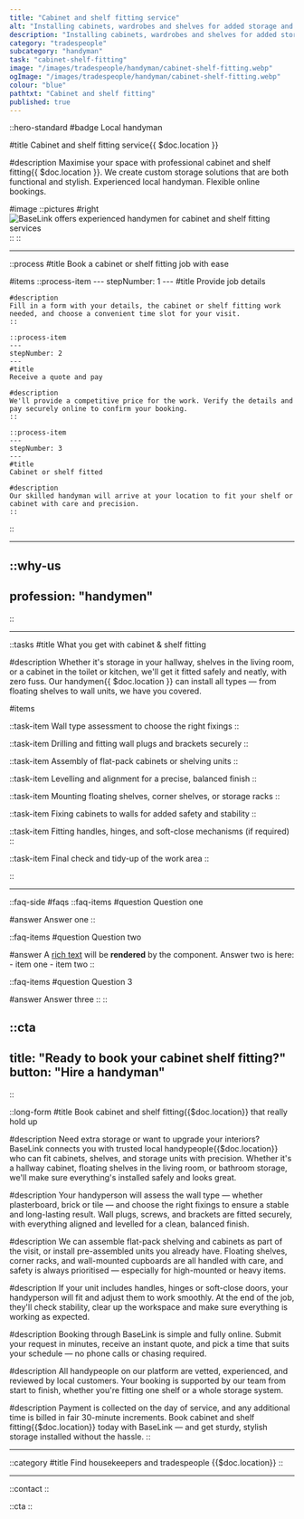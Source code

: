 ```yaml
---
title: "Cabinet and shelf fitting service"
alt: "Installing cabinets, wardrobes and shelves for added storage and organisation"
description: "Installing cabinets, wardrobes and shelves for added storage and organisation"
category: "tradespeople"
subcategory: "handyman"
task: "cabinet-shelf-fitting"
image: "/images/tradespeople/handyman/cabinet-shelf-fitting.webp"
ogImage: "/images/tradespeople/handyman/cabinet-shelf-fitting.webp"
colour: "blue"
pathtxt: "Cabinet and shelf fitting"
published: true
---
```


::hero-standard
#badge
Local handyman

#title
Cabinet and shelf fitting service{{ $doc.location }}

#description
Maximise your space with professional cabinet and shelf fitting{{ $doc.location }}. We create custom storage solutions that are both functional and stylish. Experienced local handyman. Flexible online bookings.

#image
    ::pictures
    #right
    ![BaseLink offers experienced handymen for cabinet and shelf fitting services](/images/tradespeople/handyman/cabinet-shelf-fitting.webp)
    ::
::

---

::process
#title
Book a cabinet or shelf fitting job with ease

#items
    ::process-item
    ---
    stepNumber: 1
    ---
    #title
    Provide job details

    #description
    Fill in a form with your details, the cabinet or shelf fitting work needed, and choose a convenient time slot for your visit.
    ::
    
    ::process-item
    ---
    stepNumber: 2
    ---
    #title
    Receive a quote and pay

    #description
    We'll provide a competitive price for the work. Verify the details and pay securely online to confirm your booking.
    ::

    ::process-item
    ---
    stepNumber: 3
    ---
    #title
    Cabinet or shelf fitted

    #description
    Our skilled handyman will arrive at your location to fit your shelf or cabinet with care and precision.
    ::
::

---

::why-us
---
profession: "handymen"
---
::

---

::tasks
#title
What you get with cabinet & shelf fitting

#description
Whether it's storage in your hallway, shelves in the living room, or a cabinet in the toilet or kitchen, we'll get it fitted safely and neatly, with zero fuss. Our handymen{{ $doc.location }} can install all types — from floating shelves to wall units, we have you covered. 

#items

  ::task-item
  Wall type assessment to choose the right fixings
  ::

  ::task-item
  Drilling and fitting wall plugs and brackets securely
  ::

  ::task-item
  Assembly of flat-pack cabinets or shelving units
  ::

  ::task-item
  Levelling and alignment for a precise, balanced finish
  ::

  ::task-item
  Mounting floating shelves, corner shelves, or storage racks
  ::

  ::task-item
  Fixing cabinets to walls for added safety and stability
  ::

  ::task-item
  Fitting handles, hinges, and soft-close mechanisms (if required)
  ::

  ::task-item
  Final check and tidy-up of the work area
  ::

::

---

::faq-side
#faqs
  ::faq-items
  #question
  Question one

  #answer
  Answer one
  ::

  ::faq-items
  #question
  Question two

  #answer
  A [rich text](/services/commercial-cleaning) will be **rendered** by the component.
  Answer two is here:
    - item one
    - item two
  ::

  ::faq-items
  #question
  Question 3

  #answer
  Answer three
  ::
::

::cta
---
title: "Ready to book your cabinet shelf fitting?"
button: "Hire a handyman"
---
::

::long-form
#title
Book cabinet and shelf fitting{{$doc.location}} that really hold up

#description
Need extra storage or want to upgrade your interiors? BaseLink connects you with trusted local handypeople{{$doc.location}} who can fit cabinets, shelves, and storage units with precision. Whether it's a hallway cabinet, floating shelves in the living room, or bathroom storage, we'll make sure everything's installed safely and looks great.

#description
Your handyperson will assess the wall type — whether plasterboard, brick or tile — and choose the right fixings to ensure a stable and long-lasting result. Wall plugs, screws, and brackets are fitted securely, with everything aligned and levelled for a clean, balanced finish.

#description
We can assemble flat-pack shelving and cabinets as part of the visit, or install pre-assembled units you already have. Floating shelves, corner racks, and wall-mounted cupboards are all handled with care, and safety is always prioritised — especially for high-mounted or heavy items.

#description
If your unit includes handles, hinges or soft-close doors, your handyperson will fit and adjust them to work smoothly. At the end of the job, they'll check stability, clear up the workspace and make sure everything is working as expected.

#description
Booking through BaseLink is simple and fully online. Submit your request in minutes, receive an instant quote, and pick a time that suits your schedule — no phone calls or chasing required.

#description
All handypeople on our platform are vetted, experienced, and reviewed by local customers. Your booking is supported by our team from start to finish, whether you're fitting one shelf or a whole storage system.

#description
Payment is collected on the day of service, and any additional time is billed in fair 30-minute increments. Book cabinet and shelf fitting{{$doc.location}} today with BaseLink — and get sturdy, stylish storage installed without the hassle.
::

---

::category
#title
Find housekeepers and tradespeople {{$doc.location}}
::

---

::contact
::

::cta
::